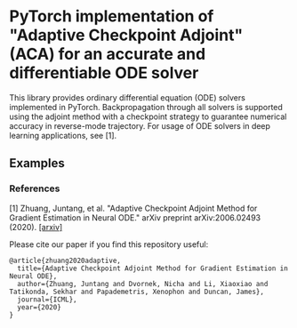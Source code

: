 # PyTorch implementation of "Adaptive Checkpoint Adjoint" (ACA) for an accurate and differentiable ODE solver
This library provides ordinary differential equation (ODE) solvers implemented in PyTorch. Backpropagation through all solvers is supported using the adjoint method with a checkpoint strategy to guarantee numerical accuracy in reverse-mode trajectory. For usage of ODE solvers in deep learning applications, see [1].

## Examples




### References
[1] Zhuang, Juntang, et al. "Adaptive Checkpoint Adjoint Method for Gradient Estimation in Neural ODE." arXiv preprint arXiv:2006.02493 (2020). [[arxiv]](https://arxiv.org/abs/2006.02493)

Please cite our paper if you find this repository useful:
```
@article{zhuang2020adaptive,
  title={Adaptive Checkpoint Adjoint Method for Gradient Estimation in Neural ODE},
  author={Zhuang, Juntang and Dvornek, Nicha and Li, Xiaoxiao and Tatikonda, Sekhar and Papademetris, Xenophon and Duncan, James},
  journal={ICML},
  year={2020}
}
```
